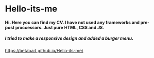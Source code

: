 # Hello-its-me
#### Hi. Here you can find my CV. I have not used any frameworks and pre-post proccessors. Just pure HTML, CSS and JS.

##### I tried to make a responsive design and added a burger menu.

https://betabart.github.io/Hello-its-me/
